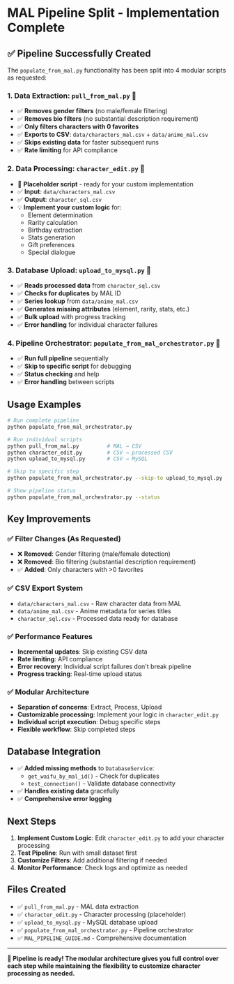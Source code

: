 # MAL Pipeline Split - Implementation Complete

## ✅ **Pipeline Successfully Created**

The `populate_from_mal.py` functionality has been split into 4 modular scripts as requested:

### **1. Data Extraction: `pull_from_mal.py`** 🎌
- ✅ **Removes gender filters** (no male/female filtering)
- ✅ **Removes bio filters** (no substantial description requirement)
- ✅ **Only filters characters with 0 favorites**
- ✅ **Exports to CSV**: `data/characters_mal.csv` + `data/anime_mal.csv`
- ✅ **Skips existing data** for faster subsequent runs
- ✅ **Rate limiting** for API compliance

### **2. Data Processing: `character_edit.py`** 🔧  
- 📝 **Placeholder script** - ready for your custom implementation
- ✅ **Input**: `data/characters_mal.csv`
- ✅ **Output**: `character_sql.csv`
- 💡 **Implement your custom logic** for:
  - Element determination
  - Rarity calculation
  - Birthday extraction
  - Stats generation
  - Gift preferences
  - Special dialogue

### **3. Database Upload: `upload_to_mysql.py`** 💾
- ✅ **Reads processed data** from `character_sql.csv`
- ✅ **Checks for duplicates** by MAL ID
- ✅ **Series lookup** from `data/anime_mal.csv`
- ✅ **Generates missing attributes** (element, rarity, stats, etc.)
- ✅ **Bulk upload** with progress tracking
- ✅ **Error handling** for individual character failures

### **4. Pipeline Orchestrator: `populate_from_mal_orchestrator.py`** 🚀
- ✅ **Run full pipeline** sequentially
- ✅ **Skip to specific script** for debugging
- ✅ **Status checking** and help
- ✅ **Error handling** between scripts

## **Usage Examples**

```bash
# Run complete pipeline
python populate_from_mal_orchestrator.py

# Run individual scripts
python pull_from_mal.py         # MAL → CSV
python character_edit.py        # CSV → processed CSV  
python upload_to_mysql.py       # CSV → MySQL

# Skip to specific step
python populate_from_mal_orchestrator.py --skip-to upload_to_mysql.py

# Show pipeline status
python populate_from_mal_orchestrator.py --status
```

## **Key Improvements**

### ✅ **Filter Changes (As Requested)**
- ❌ **Removed**: Gender filtering (male/female detection)
- ❌ **Removed**: Bio filtering (substantial description requirement)
- ✅ **Added**: Only characters with >0 favorites

### ✅ **CSV Export System**
- `data/characters_mal.csv` - Raw character data from MAL
- `data/anime_mal.csv` - Anime metadata for series titles
- `character_sql.csv` - Processed data ready for database

### ✅ **Performance Features**
- **Incremental updates**: Skip existing CSV data
- **Rate limiting**: API compliance
- **Error recovery**: Individual script failures don't break pipeline
- **Progress tracking**: Real-time upload status

### ✅ **Modular Architecture**
- **Separation of concerns**: Extract, Process, Upload
- **Customizable processing**: Implement your logic in `character_edit.py`
- **Individual script execution**: Debug specific steps
- **Flexible workflow**: Skip completed steps

## **Database Integration**

- ✅ **Added missing methods** to `DatabaseService`:
  - `get_waifu_by_mal_id()` - Check for duplicates
  - `test_connection()` - Validate database connectivity
- ✅ **Handles existing data** gracefully
- ✅ **Comprehensive error logging**

## **Next Steps**

1. **Implement Custom Logic**: Edit `character_edit.py` to add your character processing
2. **Test Pipeline**: Run with small dataset first
3. **Customize Filters**: Add additional filtering if needed
4. **Monitor Performance**: Check logs and optimize as needed

## **Files Created**

- ✅ `pull_from_mal.py` - MAL data extraction
- ✅ `character_edit.py` - Character processing (placeholder)  
- ✅ `upload_to_mysql.py` - MySQL database upload
- ✅ `populate_from_mal_orchestrator.py` - Pipeline orchestrator
- ✅ `MAL_PIPELINE_GUIDE.md` - Comprehensive documentation

---

**🎉 Pipeline is ready! The modular architecture gives you full control over each step while maintaining the flexibility to customize character processing as needed.**
